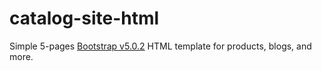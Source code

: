 # catalog-site-html
Simple 5-pages <a href="https://getbootstrap.com/" target="_blank">Bootstrap v5.0.2</a> HTML template for products, blogs, and more.